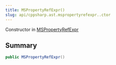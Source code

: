 ```yaml
---
title: MSPropertyRefExpr()
slug: api/cppsharp.ast.mspropertyrefexpr..ctor
---
```

Constructor in [MSPropertyRefExpr](/api/cppsharp/ast/mspropertyrefexpr)

## Summary



```csharp
public MSPropertyRefExpr()
```

